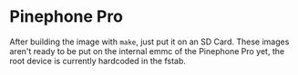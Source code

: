 # Pinephone Pro

After building the image with `make`, just put it on an SD Card.
These images aren't ready to be put on the internal emmc of the Pinephone Pro yet, the root device is currently hardcoded in the fstab.
